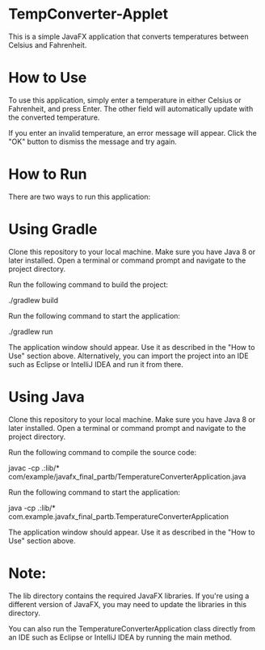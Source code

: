 # TempConverter-Applet

This is a simple JavaFX application that converts temperatures between Celsius and Fahrenheit.

# How to Use

To use this application, simply enter a temperature in either Celsius or Fahrenheit, and press Enter. The other field will automatically update with the converted temperature.

If you enter an invalid temperature, an error message will appear. Click the "OK" button to dismiss the message and try again.

# How to Run
There are two ways to run this application:

# Using Gradle

Clone this repository to your local machine.
Make sure you have Java 8 or later installed.
Open a terminal or command prompt and navigate to the project directory.

Run the following command to build the project:

./gradlew build

Run the following command to start the application:

./gradlew run

The application window should appear. Use it as described in the "How to Use" section above.
Alternatively, you can import the project into an IDE such as Eclipse or IntelliJ IDEA and run it from there.

# Using Java

Clone this repository to your local machine.
Make sure you have Java 8 or later installed.
Open a terminal or command prompt and navigate to the project directory.

Run the following command to compile the source code:

javac -cp .:lib/* com/example/javafx_final_partb/TemperatureConverterApplication.java

Run the following command to start the application:

java -cp .:lib/* com.example.javafx_final_partb.TemperatureConverterApplication

The application window should appear. Use it as described in the "How to Use" section above.
# Note: 
The lib directory contains the required JavaFX libraries. If you're using a different version of JavaFX, you may need to update the libraries in this directory.

You can also run the TemperatureConverterApplication class directly from an IDE such as Eclipse or IntelliJ IDEA by running the main method.
